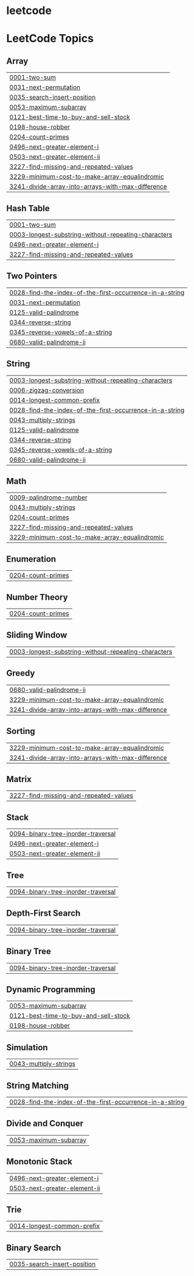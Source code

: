 # leetcode
<!---LeetCode Topics Start-->
# LeetCode Topics
## Array
|  |
| ------- |
| [0001-two-sum](https://github.com/sri2514/leetcode/tree/master/0001-two-sum) |
| [0031-next-permutation](https://github.com/sri2514/leetcode/tree/master/0031-next-permutation) |
| [0035-search-insert-position](https://github.com/sri2514/leetcode/tree/master/0035-search-insert-position) |
| [0053-maximum-subarray](https://github.com/sri2514/leetcode/tree/master/0053-maximum-subarray) |
| [0121-best-time-to-buy-and-sell-stock](https://github.com/sri2514/leetcode/tree/master/0121-best-time-to-buy-and-sell-stock) |
| [0198-house-robber](https://github.com/sri2514/leetcode/tree/master/0198-house-robber) |
| [0204-count-primes](https://github.com/sri2514/leetcode/tree/master/0204-count-primes) |
| [0496-next-greater-element-i](https://github.com/sri2514/leetcode/tree/master/0496-next-greater-element-i) |
| [0503-next-greater-element-ii](https://github.com/sri2514/leetcode/tree/master/0503-next-greater-element-ii) |
| [3227-find-missing-and-repeated-values](https://github.com/sri2514/leetcode/tree/master/3227-find-missing-and-repeated-values) |
| [3229-minimum-cost-to-make-array-equalindromic](https://github.com/sri2514/leetcode/tree/master/3229-minimum-cost-to-make-array-equalindromic) |
| [3241-divide-array-into-arrays-with-max-difference](https://github.com/sri2514/leetcode/tree/master/3241-divide-array-into-arrays-with-max-difference) |
## Hash Table
|  |
| ------- |
| [0001-two-sum](https://github.com/sri2514/leetcode/tree/master/0001-two-sum) |
| [0003-longest-substring-without-repeating-characters](https://github.com/sri2514/leetcode/tree/master/0003-longest-substring-without-repeating-characters) |
| [0496-next-greater-element-i](https://github.com/sri2514/leetcode/tree/master/0496-next-greater-element-i) |
| [3227-find-missing-and-repeated-values](https://github.com/sri2514/leetcode/tree/master/3227-find-missing-and-repeated-values) |
## Two Pointers
|  |
| ------- |
| [0028-find-the-index-of-the-first-occurrence-in-a-string](https://github.com/sri2514/leetcode/tree/master/0028-find-the-index-of-the-first-occurrence-in-a-string) |
| [0031-next-permutation](https://github.com/sri2514/leetcode/tree/master/0031-next-permutation) |
| [0125-valid-palindrome](https://github.com/sri2514/leetcode/tree/master/0125-valid-palindrome) |
| [0344-reverse-string](https://github.com/sri2514/leetcode/tree/master/0344-reverse-string) |
| [0345-reverse-vowels-of-a-string](https://github.com/sri2514/leetcode/tree/master/0345-reverse-vowels-of-a-string) |
| [0680-valid-palindrome-ii](https://github.com/sri2514/leetcode/tree/master/0680-valid-palindrome-ii) |
## String
|  |
| ------- |
| [0003-longest-substring-without-repeating-characters](https://github.com/sri2514/leetcode/tree/master/0003-longest-substring-without-repeating-characters) |
| [0006-zigzag-conversion](https://github.com/sri2514/leetcode/tree/master/0006-zigzag-conversion) |
| [0014-longest-common-prefix](https://github.com/sri2514/leetcode/tree/master/0014-longest-common-prefix) |
| [0028-find-the-index-of-the-first-occurrence-in-a-string](https://github.com/sri2514/leetcode/tree/master/0028-find-the-index-of-the-first-occurrence-in-a-string) |
| [0043-multiply-strings](https://github.com/sri2514/leetcode/tree/master/0043-multiply-strings) |
| [0125-valid-palindrome](https://github.com/sri2514/leetcode/tree/master/0125-valid-palindrome) |
| [0344-reverse-string](https://github.com/sri2514/leetcode/tree/master/0344-reverse-string) |
| [0345-reverse-vowels-of-a-string](https://github.com/sri2514/leetcode/tree/master/0345-reverse-vowels-of-a-string) |
| [0680-valid-palindrome-ii](https://github.com/sri2514/leetcode/tree/master/0680-valid-palindrome-ii) |
## Math
|  |
| ------- |
| [0009-palindrome-number](https://github.com/sri2514/leetcode/tree/master/0009-palindrome-number) |
| [0043-multiply-strings](https://github.com/sri2514/leetcode/tree/master/0043-multiply-strings) |
| [0204-count-primes](https://github.com/sri2514/leetcode/tree/master/0204-count-primes) |
| [3227-find-missing-and-repeated-values](https://github.com/sri2514/leetcode/tree/master/3227-find-missing-and-repeated-values) |
| [3229-minimum-cost-to-make-array-equalindromic](https://github.com/sri2514/leetcode/tree/master/3229-minimum-cost-to-make-array-equalindromic) |
## Enumeration
|  |
| ------- |
| [0204-count-primes](https://github.com/sri2514/leetcode/tree/master/0204-count-primes) |
## Number Theory
|  |
| ------- |
| [0204-count-primes](https://github.com/sri2514/leetcode/tree/master/0204-count-primes) |
## Sliding Window
|  |
| ------- |
| [0003-longest-substring-without-repeating-characters](https://github.com/sri2514/leetcode/tree/master/0003-longest-substring-without-repeating-characters) |
## Greedy
|  |
| ------- |
| [0680-valid-palindrome-ii](https://github.com/sri2514/leetcode/tree/master/0680-valid-palindrome-ii) |
| [3229-minimum-cost-to-make-array-equalindromic](https://github.com/sri2514/leetcode/tree/master/3229-minimum-cost-to-make-array-equalindromic) |
| [3241-divide-array-into-arrays-with-max-difference](https://github.com/sri2514/leetcode/tree/master/3241-divide-array-into-arrays-with-max-difference) |
## Sorting
|  |
| ------- |
| [3229-minimum-cost-to-make-array-equalindromic](https://github.com/sri2514/leetcode/tree/master/3229-minimum-cost-to-make-array-equalindromic) |
| [3241-divide-array-into-arrays-with-max-difference](https://github.com/sri2514/leetcode/tree/master/3241-divide-array-into-arrays-with-max-difference) |
## Matrix
|  |
| ------- |
| [3227-find-missing-and-repeated-values](https://github.com/sri2514/leetcode/tree/master/3227-find-missing-and-repeated-values) |
## Stack
|  |
| ------- |
| [0094-binary-tree-inorder-traversal](https://github.com/sri2514/leetcode/tree/master/0094-binary-tree-inorder-traversal) |
| [0496-next-greater-element-i](https://github.com/sri2514/leetcode/tree/master/0496-next-greater-element-i) |
| [0503-next-greater-element-ii](https://github.com/sri2514/leetcode/tree/master/0503-next-greater-element-ii) |
## Tree
|  |
| ------- |
| [0094-binary-tree-inorder-traversal](https://github.com/sri2514/leetcode/tree/master/0094-binary-tree-inorder-traversal) |
## Depth-First Search
|  |
| ------- |
| [0094-binary-tree-inorder-traversal](https://github.com/sri2514/leetcode/tree/master/0094-binary-tree-inorder-traversal) |
## Binary Tree
|  |
| ------- |
| [0094-binary-tree-inorder-traversal](https://github.com/sri2514/leetcode/tree/master/0094-binary-tree-inorder-traversal) |
## Dynamic Programming
|  |
| ------- |
| [0053-maximum-subarray](https://github.com/sri2514/leetcode/tree/master/0053-maximum-subarray) |
| [0121-best-time-to-buy-and-sell-stock](https://github.com/sri2514/leetcode/tree/master/0121-best-time-to-buy-and-sell-stock) |
| [0198-house-robber](https://github.com/sri2514/leetcode/tree/master/0198-house-robber) |
## Simulation
|  |
| ------- |
| [0043-multiply-strings](https://github.com/sri2514/leetcode/tree/master/0043-multiply-strings) |
## String Matching
|  |
| ------- |
| [0028-find-the-index-of-the-first-occurrence-in-a-string](https://github.com/sri2514/leetcode/tree/master/0028-find-the-index-of-the-first-occurrence-in-a-string) |
## Divide and Conquer
|  |
| ------- |
| [0053-maximum-subarray](https://github.com/sri2514/leetcode/tree/master/0053-maximum-subarray) |
## Monotonic Stack
|  |
| ------- |
| [0496-next-greater-element-i](https://github.com/sri2514/leetcode/tree/master/0496-next-greater-element-i) |
| [0503-next-greater-element-ii](https://github.com/sri2514/leetcode/tree/master/0503-next-greater-element-ii) |
## Trie
|  |
| ------- |
| [0014-longest-common-prefix](https://github.com/sri2514/leetcode/tree/master/0014-longest-common-prefix) |
## Binary Search
|  |
| ------- |
| [0035-search-insert-position](https://github.com/sri2514/leetcode/tree/master/0035-search-insert-position) |
<!---LeetCode Topics End-->